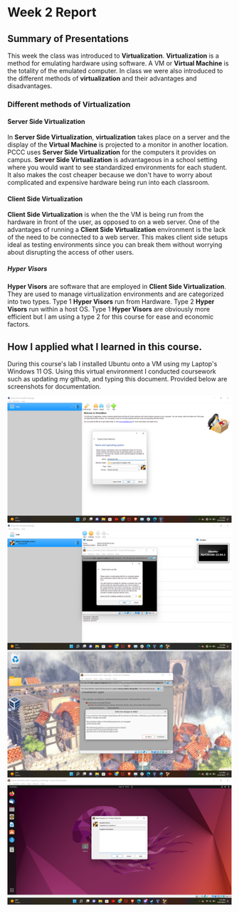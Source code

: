 # Week 2 Report

## Summary of Presentations
This week the class was introduced to **Virtualization**. **Virtualization** is a method for emulating hardware using software. A VM or **Virtual Machine** is the totality of the emulated computer. In class we were also introduced to the different methods of **virtualization** and their advantages and disadvantages.

### Different methods of Virtualization

#### Server Side Virtualization
In **Server Side Virtualization**, **virtualization** takes place on a server and the display of the **Virtual Machine** is projected to a monitor in another location. PCCC uses **Server Side Virtualization** for the computers it provides on campus. **Server Side Virtualization** is advantageous in a school setting where you would want to see standardized environments for each student. It also makes the cost cheaper because we don't have to worry about complicated and expensive hardware being run into each classroom.

#### Client Side Virtualization
**Client Side Virtualization** is when the the VM is being run from the hardware in front of the user, as opposed to on a web server. One of the advantages of running a **Client Side Virtualization** environment is the lack of the need to be connected to a web server. This makes client side setups ideal as testing environments since you can break them without worrying about disrupting the access of other users.

##### Hyper Visors
**Hyper Visors** are software that are employed in **Client Side Virtualization**. They are used to manage virtualization environments and are categorized into two types. Type 1 **Hyper Visors** run from Hardware. Type 2 **Hyper Visors** run within a host OS. Type 1 **Hyper Visors** are obviously more efficient but I am using a type 2 for this course for ease and economic factors.

## How I applied what I learned in this course.
During this course's lab I installed Ubuntu onto a VM using my Laptop's Windows 11 OS. Using this virtual environment I conducted coursework such as updating my github, and typing this document. Provided below are screenshots for documentation.

![Install1](Ubuntu%20Install%201.png)
![Install2](Ubuntu%20Install%204.png)
![Install3](Ubuntu%20Install%207.png)
![Snapshot](snapshot.png)